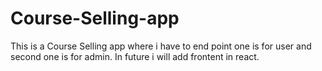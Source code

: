 # Course-Selling-app
This is a Course Selling app where i have to end point one is for user and second one is for admin.
In future i will add frontent in react.